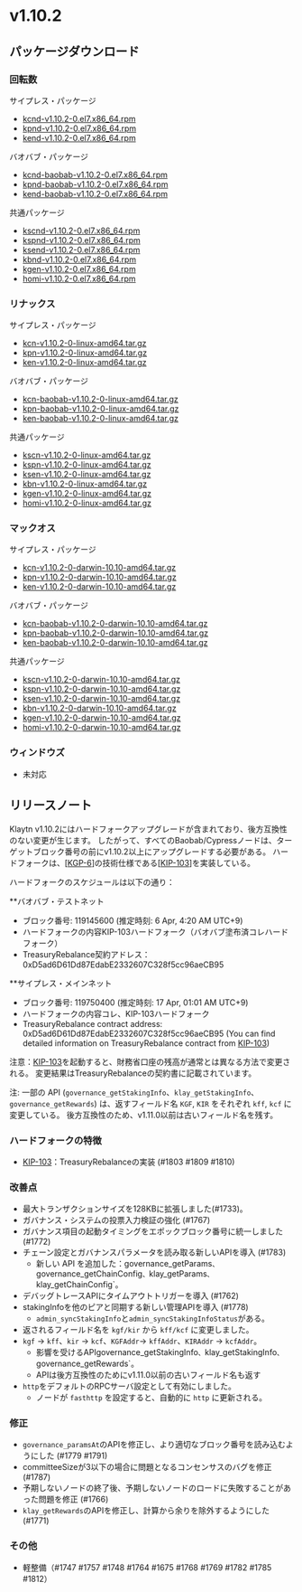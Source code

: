 # v1.10.2

## パッケージダウンロード

### 回転数<a id="rpm"></a>

サイプレス・パッケージ

- [kcnd-v1.10.2-0.el7.x86_64.rpm](https://packages.klaytn.net/klaytn/v1.10.2/kcnd-v1.10.2-0.el7.x86_64.rpm)
- [kpnd-v1.10.2-0.el7.x86_64.rpm](https://packages.klaytn.net/klaytn/v1.10.2/kpnd-v1.10.2-0.el7.x86_64.rpm)
- [kend-v1.10.2-0.el7.x86_64.rpm](https://packages.klaytn.net/klaytn/v1.10.2/kend-v1.10.2-0.el7.x86_64.rpm)

バオバブ・パッケージ

- [kcnd-baobab-v1.10.2-0.el7.x86_64.rpm](https://packages.klaytn.net/klaytn/v1.10.2/kcnd-baobab-v1.10.2-0.el7.x86_64.rpm)
- [kpnd-baobab-v1.10.2-0.el7.x86_64.rpm](https://packages.klaytn.net/klaytn/v1.10.2/kpnd-baobab-v1.10.2-0.el7.x86_64.rpm)
- [kend-baobab-v1.10.2-0.el7.x86_64.rpm](https://packages.klaytn.net/klaytn/v1.10.2/kend-baobab-v1.10.2-0.el7.x86_64.rpm)

共通パッケージ

- [kscnd-v1.10.2-0.el7.x86_64.rpm](https://packages.klaytn.net/klaytn/v1.10.2/kscnd-v1.10.2-0.el7.x86_64.rpm)
- [kspnd-v1.10.2-0.el7.x86_64.rpm](https://packages.klaytn.net/klaytn/v1.10.2/kspnd-v1.10.2-0.el7.x86_64.rpm)
- [ksend-v1.10.2-0.el7.x86_64.rpm](https://packages.klaytn.net/klaytn/v1.10.2/ksend-v1.10.2-0.el7.x86_64.rpm)
- [kbnd-v1.10.2-0.el7.x86_64.rpm](https://packages.klaytn.net/klaytn/v1.10.2/kbnd-v1.10.2-0.el7.x86_64.rpm)
- [kgen-v1.10.2-0.el7.x86_64.rpm](https://packages.klaytn.net/klaytn/v1.10.2/kgen-v1.10.2-0.el7.x86_64.rpm)
- [homi-v1.10.2-0.el7.x86_64.rpm](https://packages.klaytn.net/klaytn/v1.10.2/homi-v1.10.2-0.el7.x86_64.rpm)

### リナックス<a id="linux"></a>

サイプレス・パッケージ

- [kcn-v1.10.2-0-linux-amd64.tar.gz](https://packages.klaytn.net/klaytn/v1.10.2/kcn-v1.10.2-0-linux-amd64.tar.gz)
- [kpn-v1.10.2-0-linux-amd64.tar.gz](https://packages.klaytn.net/klaytn/v1.10.2/kpn-v1.10.2-0-linux-amd64.tar.gz)
- [ken-v1.10.2-0-linux-amd64.tar.gz](https://packages.klaytn.net/klaytn/v1.10.2/ken-v1.10.2-0-linux-amd64.tar.gz)

バオバブ・パッケージ

- [kcn-baobab-v1.10.2-0-linux-amd64.tar.gz](https://packages.klaytn.net/klaytn/v1.10.2/kcn-baobab-v1.10.2-0-linux-amd64.tar.gz)
- [kpn-baobab-v1.10.2-0-linux-amd64.tar.gz](https://packages.klaytn.net/klaytn/v1.10.2/kpn-baobab-v1.10.2-0-linux-amd64.tar.gz)
- [ken-baobab-v1.10.2-0-linux-amd64.tar.gz](https://packages.klaytn.net/klaytn/v1.10.2/ken-baobab-v1.10.2-0-linux-amd64.tar.gz)

共通パッケージ

- [kscn-v1.10.2-0-linux-amd64.tar.gz](https://packages.klaytn.net/klaytn/v1.10.2/kscn-v1.10.2-0-linux-amd64.tar.gz)
- [kspn-v1.10.2-0-linux-amd64.tar.gz](https://packages.klaytn.net/klaytn/v1.10.2/kspn-v1.10.2-0-linux-amd64.tar.gz)
- [ksen-v1.10.2-0-linux-amd64.tar.gz](https://packages.klaytn.net/klaytn/v1.10.2/ksen-v1.10.2-0-linux-amd64.tar.gz)
- [kbn-v1.10.2-0-linux-amd64.tar.gz](https://packages.klaytn.net/klaytn/v1.10.2/kbn-v1.10.2-0-linux-amd64.tar.gz)
- [kgen-v1.10.2-0-linux-amd64.tar.gz](https://packages.klaytn.net/klaytn/v1.10.2/kgen-v1.10.2-0-linux-amd64.tar.gz)
- [homi-v1.10.2-0-linux-amd64.tar.gz](https://packages.klaytn.net/klaytn/v1.10.2/homi-v1.10.2-0-linux-amd64.tar.gz)

### マックオス<a id="macos"></a>

サイプレス・パッケージ

- [kcn-v1.10.2-0-darwin-10.10-amd64.tar.gz](https://packages.klaytn.net/klaytn/v1.10.2/kcn-v1.10.2-0-darwin-10.10-amd64.tar.gz)
- [kpn-v1.10.2-0-darwin-10.10-amd64.tar.gz](https://packages.klaytn.net/klaytn/v1.10.2/kpn-v1.10.2-0-darwin-10.10-amd64.tar.gz)
- [ken-v1.10.2-0-darwin-10.10-amd64.tar.gz](https://packages.klaytn.net/klaytn/v1.10.2/ken-v1.10.2-0-darwin-10.10-amd64.tar.gz)

バオバブ・パッケージ

- [kcn-baobab-v1.10.2-0-darwin-10.10-amd64.tar.gz](https://packages.klaytn.net/klaytn/v1.10.2/kcn-baobab-v1.10.2-0-darwin-10.10-amd64.tar.gz)
- [kpn-baobab-v1.10.2-0-darwin-10.10-amd64.tar.gz](https://packages.klaytn.net/klaytn/v1.10.2/kpn-baobab-v1.10.2-0-darwin-10.10-amd64.tar.gz)
- [ken-baobab-v1.10.2-0-darwin-10.10-amd64.tar.gz](https://packages.klaytn.net/klaytn/v1.10.2/ken-baobab-v1.10.2-0-darwin-10.10-amd64.tar.gz)

共通パッケージ

- [kscn-v1.10.2-0-darwin-10.10-amd64.tar.gz](https://packages.klaytn.net/klaytn/v1.10.2/kscn-v1.10.2-0-darwin-10.10-amd64.tar.gz)
- [kspn-v1.10.2-0-darwin-10.10-amd64.tar.gz](https://packages.klaytn.net/klaytn/v1.10.2/kspn-v1.10.2-0-darwin-10.10-amd64.tar.gz)
- [ksen-v1.10.2-0-darwin-10.10-amd64.tar.gz](https://packages.klaytn.net/klaytn/v1.10.2/ksen-v1.10.2-0-darwin-10.10-amd64.tar.gz)
- [kbn-v1.10.2-0-darwin-10.10-amd64.tar.gz](https://packages.klaytn.net/klaytn/v1.10.2/kbn-v1.10.2-0-darwin-10.10-amd64.tar.gz)
- [kgen-v1.10.2-0-darwin-10.10-amd64.tar.gz](https://packages.klaytn.net/klaytn/v1.10.2/kgen-v1.10.2-0-darwin-10.10-amd64.tar.gz)
- [homi-v1.10.2-0-darwin-10.10-amd64.tar.gz](https://packages.klaytn.net/klaytn/v1.10.2/homi-v1.10.2-0-darwin-10.10-amd64.tar.gz)

### ウィンドウズ<a id="windows"></a>

- 未対応

## リリースノート

Klaytn v1.10.2にはハードフォークアップグレードが含まれており、後方互換性のない変更が生じます。 したがって、すべてのBaobab/Cypressノードは、ターゲットブロック番号の前にv1.10.2以上にアップグレードする必要がある。 ハードフォークは、[[KGP-6](https://govforum.klaytn.foundation/t/kgp-6-proposal-to-establish-a-sustainable-and-verifiable-klay-token-economy/157)]の技術仕様である[[KIP-103](https://kips.klaytn.foundation/KIPs/kip-103)]を実装している。

ハードフォークのスケジュールは以下の通り：

\*\*バオバブ・テストネット

- ブロック番号: 119145600 (推定時刻: 6 Apr, 4:20 AM UTC+9)
- ハードフォークの内容KIP-103ハードフォーク（バオバブ塗布済コレハードフォーク）
- TreasuryRebalance契約アドレス：0xD5ad6D61Dd87EdabE2332607C328f5cc96aeCB95

\*\*サイプレス・メインネット

- ブロック番号: 119750400 (推定時刻: 17 Apr, 01:01 AM UTC+9)
- ハードフォークの内容コレ、KIP-103ハードフォーク
- TreasuryRebalance contract address: 0xD5ad6D61Dd87EdabE2332607C328f5cc96aeCB95
  (You can find detailed information on TreasuryRebalance contract from [KIP-103](https://kips.klaytn.foundation/KIPs/kip-103))

注意：[KIP-103](https://github.com/klaytn/kips/pull/104)を起動すると、財務省口座の残高が通常とは異なる方法で変更される。 変更結果はTreasuryRebalanceの契約書に記載されています。

注: 一部の API (`governance_getStakingInfo`、`klay_getStakingInfo`、`governance_getRewards`) は、返すフィールド名 `KGF`, `KIR` をそれぞれ `kff`, `kcf` に変更している。 後方互換性のため、v1.11.0以前は古いフィールド名を残す。

### ハードフォークの特徴

- [KIP-103](https://kips.klaytn.foundation/KIPs/kip-103)：TreasuryRebalanceの実装 (#1803 #1809 #1810)

### 改善点

- 最大トランザクションサイズを128KBに拡張しました(#1733)。
- ガバナンス・システムの投票入力検証の強化 (#1767)
- ガバナンス項目の起動タイミングをエポックブロック番号に統一しました(#1772)
- チェーン設定とガバナンスパラメータを読み取る新しいAPIを導入 (#1783)
  - 新しい API を追加した：governance_getParams`、`governance_getChainConfig`、`klay_getParams`、`klay_getChainConfig\`。
- デバッグトレースAPIにタイムアウトトリガーを導入 (#1762)
- stakingInfoを他のピアと同期する新しい管理APIを導入 (#1778)
  - `admin_syncStakingInfo`と`admin_syncStakingInfoStatus`がある。
- 返されるフィールド名を `kgf/kir` から `kff/kcf` に変更しました。
- `kgf` -> `kff`、`kir` -> `kcf`、`KGFAddr`-> `kffAddr`、`KIRAddr` -> `kcfAddr`。
  - 影響を受けるAPIgovernance_getStakingInfo`、`klay_getStakingInfo`、`governance_getRewards\`。
  - APIは後方互換性のためにv1.11.0以前の古いフィールド名も返す
- `http`をデフォルトのRPCサーバ設定として有効にしました。
  - ノードが `fasthttp` を設定すると、自動的に `http` に更新される。

### 修正

- `governance_paramsAt`のAPIを修正し、より適切なブロック番号を読み込むようにした (#1779 #1791)
- committeeSizeが3以下の場合に問題となるコンセンサスのバグを修正 (#1787)
- 予期しないノードの終了後、予期しないノードのロードに失敗することがあった問題を修正 (#1766)
- `klay_getRewards`のAPIを修正し、計算から余りを除外するようにした (#1771)

### その他

- 軽整備（#1747 #1757 #1748 #1764 #1675 #1768 #1769 #1782 #1785 #1812）
